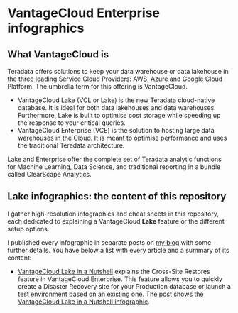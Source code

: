 # VantageCloud Enterprise infographics

## What VantageCloud is

Teradata offers solutions to keep your data warehouse or data lakehouse in the three leading Service Cloud Providers: AWS, Azure and Google Cloud Platform. The umbrella term for this offering is VantageCloud.
* VantageCloud Lake (VCL or Lake) is the new Teradata cloud-native database. It is ideal for both data lakehouses and data warehouses. Furthermore, Lake is built to optimise cost storage while speeding up the response to your critical queries.
* VantageCloud Enterprise (VCE) is the solution to hosting large data warehouses in the Cloud. It is meant to optimise performance and uses the traditional Teradata architecture.

Lake and Enterprise offer the complete set of Teradata analytic functions for Machine Learning, Data Science, and traditional reporting in a bundle called ClearScape Analytics.

## Lake infographics: the content of this repository

I gather high-resolution infographics and cheat sheets in this repository, each dedicated to explaining a VantageCloud **Lake** feature or the different setup options.

I published every infographic in separate posts on [my blog](https://celiamuriel.com/) with some further details. You have below a list with every article and a summary of its content:
* [VantageCloud Lake in a Nutshell](https://celiamuriel.com/from-zero-to-hero-in-cross-site-restores-in-teradata/) explains the Cross-Site Restores feature in VantageCloud Enterprise. This feature allows you to quickly create a Disaster Recovery site for your Production database or launch a test environment based on an existing one. The post shows the [VantageCloud Lake in a Nutshell infographic](https://github.com/CeliaMuriel/VantageCloud-Enterprise-infographics/blob/main/Cross-Site%20Restores%20in%20VantageCloud%20Enterprise.jpg).
